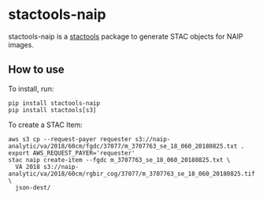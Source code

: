 # stactools-naip

stactools-naip is a [stactools](https://github.com/stac-utils/stactools) package to generate STAC objects
for NAIP images.

## How to use

To install, run:

```shell
pip install stactools-naip
pip install stactools[s3]
```

To create a STAC Item:

```shell
aws s3 cp --request-payer requester s3://naip-analytic/va/2018/60cm/fgdc/37077/m_3707763_se_18_060_20180825.txt .
export AWS_REQUEST_PAYER='requester'
stac naip create-item --fgdc m_3707763_se_18_060_20180825.txt \
  VA 2018 s3://naip-analytic/va/2018/60cm/rgbir_cog/37077/m_3707763_se_18_060_20180825.tif \
  json-dest/

```